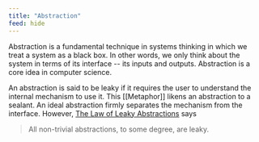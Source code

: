 ```yaml
---
title: "Abstraction"
feed: hide
---
```


Abstraction is a fundamental technique in systems thinking in which we treat a system as a black box. In other words, we only think about the system in terms of its interface -- its inputs and outputs. Abstraction is a core idea in computer science. 

An abstraction is said to be leaky if it requires the user to understand the internal mechanism to use it. This [[Metaphor]] likens an abstraction to a sealant. An ideal abstraction firmly separates the mechanism from the interface. However, [The Law of Leaky Abstractions](https://www.joelonsoftware.com/2002/11/11/the-law-of-leaky-abstractions/) says

> All non-trivial abstractions, to some degree, are leaky.